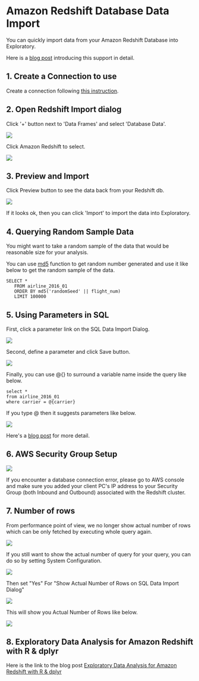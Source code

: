# Amazon Redshift Database Data Import

You can quickly import data from your Amazon Redshift Database into Exploratory.

Here is a [blog post](https://blog.exploratory.io/exploratory-data-analysis-for-amazon-redshift-with-r-dplyr-9a14441020eb#.aqcbfa6h8) introducing this support in detail.

## 1. Create a Connection to use

Create a connection following [this instruction](https://docs.exploratory.io/data_import/database-data/connection).


## 2. Open Redshift Import dialog

Click '+' button next to 'Data Frames' and select 'Database Data'.

![](images/import-database.png)

Click Amazon Redshift to select.

![](images/redshift.png)

## 3. Preview and Import

Click Preview button to see the data back from your Redshift db.

![](images/import-redshift-dialog.png)

If it looks ok, then you can click 'Import' to import the data into Exploratory.

## 4. Querying Random Sample Data

You might want to take a random sample of the data that would be reasonable size for your analysis.

You can use [md5](http://docs.aws.amazon.com/redshift/latest/dg/r_MD5.html) function to get random number generated and use it like below to get the random sample of the data.

```
SELECT *
   FROM airline_2016_01
   ORDER BY md5('randomSeed' || flight_num)
   LIMIT 100000
```

## 5. Using Parameters in SQL

First, click a parameter link on the SQL Data Import Dialog.

![](images/add_parameter.png)

Second, define a parameter and click Save button.

![](images/define_parameter.png)

Finally, you can use @{} to surround a variable name inside the query like below.

  ```
  select *
  from airline_2016_01
  where carrier = @{carrier}
  ```
  
  If you type @ then it suggests parameters like below.
  
  ![](images/insert_param_in_query.png)


Here's a [blog post](https://exploratory.io/note/kanaugust/An-Introduction-to-Parameter-in-Exploratory-WCO4Vgn7HJ) for more detail.


## 6. AWS Security Group Setup

![](images/redshift4.png)

If you encounter a database connection error, please go to AWS console and make sure you added your client PC's IP address to your Security Group (both Inbound and Outbound) associated with the Redshift cluster.

## 7. Number of rows

From performance point of view, we no longer show actual number of rows which can be only fetched by executing whole query again.

![](images/sql_number_of_rows.png)

If you still want to show the actual number of query for your query, you can do so by setting System Configuration.

![](images/num_of_rows_config_menu.png)

Then set "Yes" For "Show Actual Number of Rows on SQL Data Import Dialog"

![](images/num_of_rows_config.png)

This will show you Actual Number of Rows like below.

![](images/actual_num_of_rows.png)


## 8. Exploratory Data Analysis for Amazon Redshift with R & dplyr

Here is the link to the blog post [Exploratory Data Analysis for Amazon Redshift with R & dplyr](https://blog.exploratory.io/exploratory-data-analysis-for-amazon-redshift-with-r-dplyr-9a14441020eb)
